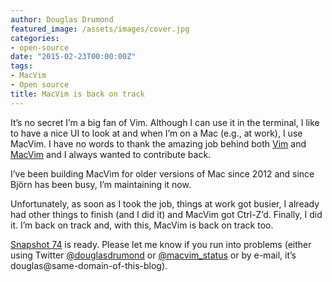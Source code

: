 ```yaml
---
author: Douglas Drumond
featured_image: /assets/images/cover.jpg
categories:
- open-source
date: "2015-02-23T00:00:00Z"
tags:
- MacVim
- Open source
title: MacVim is back on track
---
```


It’s no secret I’m a big fan of Vim. Although I can use it in the terminal, I like
to have a nice UI to look at and when I’m on a Mac (e.g., at work), I use MacVim. I
have no words to thank the amazing job behind both [Vim](http://www.vim.org) and 
[MacVim](https://code.google.com/p/macvim) and I always
wanted to contribute back.

I’ve been building MacVim for older versions of Mac since 2012 and since Björn has
been busy, I’m maintaining it now. 

Unfortunately, as soon as I took the job, things at work got busier, I already had
other things to finish (and I did it) and MacVim got Ctrl-Z’d. Finally, I did it.
I’m back on track and, with this, MacVim is back on track too.

[Snapshot
74](https://github.com/douglasdrumond/macvim/releases/tag/snapshot-74) is
ready. Please let me know if you run into problems (either using Twitter
[@douglasdrumond](https://twitter.com/douglasdrumond) or
[@macvim_status](https://twitter.com/macvim_status) or by e-mail, it’s
douglas@same-domain-of-this-blog).

